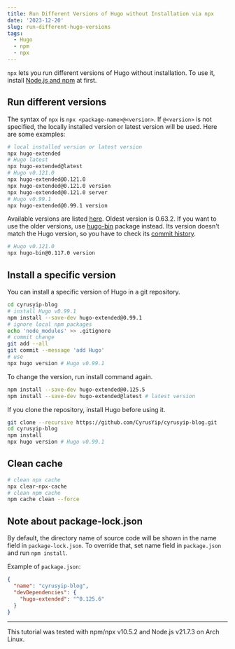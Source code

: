 ```yaml
---
title: Run Different Versions of Hugo without Installation via npx
date: '2023-12-20'
slug: run-different-hugo-versions
tags:
  - Hugo
  - npm
  - npx
---
```


`npx` lets you run different versions of Hugo without installation. To use it, install [Node.js and npm](https://docs.npmjs.com/downloading-and-installing-node-js-and-npm) at first.

## Run different versions

The syntax of `npx` is `npx <package-name>@<version>`. If `@<version>` is not specified, the locally installed version or latest version will be used. Here are some examples:

```bash
# local installed version or latest version
npx hugo-extended
# Hugo latest
npx hugo-extended@latest
# Hugo v0.121.0
npx hugo-extended@0.121.0
npx hugo-extended@0.121.0 version
npx hugo-extended@0.121.0 server
# Hugo v0.99.1
npx hugo-extended@0.99.1 version
```

Available versions are listed [here](https://www.npmjs.com/package/hugo-extended?activeTab=versions). Oldest version is 0.63.2. If you want to use the older versions, use [hugo-bin](https://www.npmjs.com/package/hugo-bin) package instead. Its version doesn't match the Hugo version, so you have to check its [commit history](https://github.com/fenneclab/hugo-bin/commits/main/package.json).

```bash
# Hugo v0.121.0
npx hugo-bin@0.117.0 version
```

## Install a specific version

You can install a specific version of Hugo in a git repository.

```bash
cd cyrusyip-blog
# install Hugo v0.99.1
npm install --save-dev hugo-extended@0.99.1
# ignore local npm packages
echo 'node_modules' >> .gitignore
# commit change
git add --all
git commit --message 'add Hugo'
# use
npx hugo version # Hugo v0.99.1
```

To change the version, run install command again.

```bash
npm install --save-dev hugo-extended@0.125.5
npm install --save-dev hugo-extended@latest # latest version
```

If you clone the repository, install Hugo before using it.

```bash
git clone --recursive https://github.com/CyrusYip/cyrusyip-blog.git
cd cyrusyip-blog
npm install
npx hugo version # Hugo v0.99.1
```

## Clean cache

```bash
# clean npx cache
npx clear-npx-cache
# clean npm cache
npm cache clean --force
```

## Note about package-lock.json

By default, the directory name of source code will be shown in the name field in `package-lock.json`. To override that, set name field in `package.json` and run `npm install`.

Example of `package.json`:

```json
{
  "name": "cyrusyip-blog",
  "devDependencies": {
    "hugo-extended": "^0.125.6"
  }
}
```

---

This tutorial was tested with npm/npx v10.5.2 and Node.js v21.7.3 on Arch Linux.
